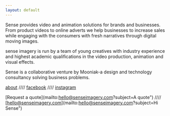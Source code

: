 ```yaml
---
layout: default
---
```


Sense provides video and animation solutions for brands and businesses. From product videos to online adverts we help businesses to increase sales while engaging with the consumers with fresh narratives through digital moving images.

sense imagery is run by a team of young creatives with industry experience and highest academic qualifications in the video production, animation and visual effects. 

Sense is a collaborative venture by Mooniak-a design and technology consultancy solving business problems.

[about](/about) //// [facebook](https://www.facebook.com/senseimagery/) //// [instagram](https://www.instagram.com/senseimagery/)

[Request a quote](mailto:hello@senseimagery.com?subject=A quote")     ////   [hello@senseimagery.com](mailto:hello@senseimagery.com?subject=Hi Sense")  


